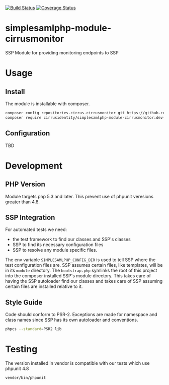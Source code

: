 [![Build Status](https://travis-ci.org/cirrusidentity/simplesamlphp-module-cirrusmonitor.svg?branch=master)](https://travis-ci.org/cirrusidentity/simplesamlphp-module-cirrusmonitor)
[![Coverage Status](https://coveralls.io/repos/github/cirrusidentity/simplesamlphp-module-cirrusmonitor/badge.svg?branch=master)](https://coveralls.io/github/cirrusidentity/simplesamlphp-module-cirrusmonitor?branch=master)
# simplesamlphp-module-cirrusmonitor
SSP Module for providing monitoring endpoints to SSP

# Usage

## Install

The module is installable with composer.

```bash
composer config repositories.cirrus-cirrusmonitor git https://github.com/cirrusidentity/simplesamlphp-module-cirrusmonitor
composer require cirrusidentity/simplesamlphp-module-cirrusmonitor:dev-master
```

## Configuration

TBD

# Development

## PHP Version

Module targets php 5.3 and later. This prevent use of phpunit veresions greater than 4.8.

## SSP Integration

For automated tests we need:
 * the test framework to find our classes and SSP's classes
 * SSP to find its necessary configuration files
 * SSP to resolve any module specific files.

The env variable `SIMPLESAMLPHP_CONFIG_DIR` is used to tell SSP where the test configuration files are.
SSP assumes certain files, like templates, will be in its `module` directory. The `bootstrap.php` symlinks the root of this project
into the composer installed SSP's module directory. This takes care of having the SSP autoloader find our classes and takes care of SSP
assuming certain files are installed relative to it.

## Style Guide

Code should conform to PSR-2. Exceptions are made for namespace and class names since SSP has its own autoloader and conventions.

```bash
phpcs --standard=PSR2 lib
```

# Testing

The version installed in vendor is compatible with our tests which use phpunit 4.8

`vendor/bin/phpunit`

